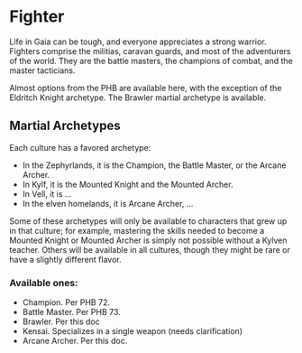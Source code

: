 # Fighter

Life in Gaia can be tough, and everyone appreciates a strong warrior.  Fighters comprise the militias, caravan guards, and most of the adventurers of the world.  They are the battle masters, the champions of combat, and the master tacticians.

Almost options from the PHB are available here, with the exception of the Eldritch Knight archetype.  The Brawler martial archetype is available.

## Martial Archetypes

Each culture has a favored archetype:

* In the Zephyrlands, it is the Champion, the Battle Master, or the Arcane Archer.
* In Kylf, it is the Mounted Knight and the Mounted Archer.
* In Vell, it is ...
* In the elven homelands, it is Arcane Archer, ...

Some of these archetypes will only be available to characters that grew up in that culture; for example, mastering the skills needed to become a Mounted Knight or Mounted Archer is simply not possible without a Kylven teacher.  Others will be available in all cultures, though they might be rare or have a slightly different flavor.

### Available ones:

* Champion.  Per PHB 72.
* Battle Master.  Per PHB 73.
* Brawler.  Per this doc
* Kensai.  Specializes in a single weapon (needs clarification)
* Arcane Archer. Per this doc.
